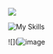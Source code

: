 
  ![](https://i.giphy.com/media/Ssts7rvD7E01O/giphy.webp)

![My Skills](https://skillicons.dev/icons?i=js,html,css,php,py)

![](![image](https://github.com/GabrielHub22/GabrielHub22/assets/142037314/419181ad-7d4d-49af-a1e0-aaad7fbb5524)

